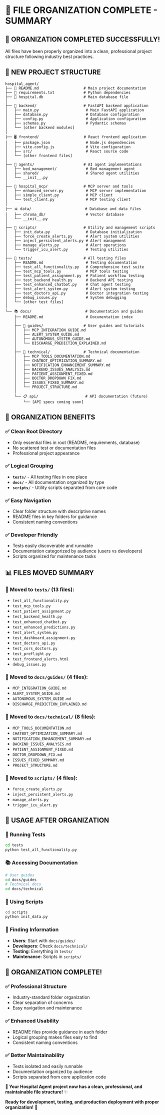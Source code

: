 # 📁 **FILE ORGANIZATION COMPLETE - SUMMARY**

## 🎯 **ORGANIZATION COMPLETED SUCCESSFULLY!**

All files have been properly organized into a clean, professional project structure following industry best practices.

## 📂 **NEW PROJECT STRUCTURE**

```
hospital_agent/
├── 📄 README.md                    # Main project documentation
├── 📄 requirements.txt             # Python dependencies
├── 📄 hospital.db                  # Main database file
│
├── 🔧 backend/                     # FastAPI backend application
│   ├── main.py                     # Main FastAPI application
│   ├── database.py                 # Database configuration
│   ├── config.py                   # Application configuration
│   ├── schemas.py                  # Pydantic schemas
│   └── [other backend modules]
│
├── 🖥️ frontend/                    # React frontend application
│   ├── package.json                # Node.js dependencies
│   ├── vite.config.js              # Vite configuration
│   ├── src/                        # React source code
│   └── [other frontend files]
│
├── 🤖 agents/                      # AI agent implementations
│   ├── bed_management/             # Bed management agent
│   ├── shared/                     # Shared agent utilities
│   └── __init__.py
│
├── 🏥 hospital_mcp/                # MCP server and tools
│   ├── enhanced_server.py          # MCP server implementation
│   ├── simple_client.py            # MCP client
│   └── test_client.py              # MCP testing client
│
├── 📊 data/                        # Database and data files
│   ├── chroma_db/                  # Vector database
│   └── __init__.py
│
├── 🔧 scripts/                     # Utility and management scripts
│   ├── init_data.py                # Database initialization
│   ├── force_create_alerts.py      # Alert system utilities
│   ├── inject_persistent_alerts.py # Alert management
│   ├── manage_alerts.py            # Alert operations
│   └── trigger_icu_alert.py        # Testing utilities
│
├── 🧪 tests/                       # All testing files
│   ├── README.md                   # Testing documentation
│   ├── test_all_functionality.py   # Comprehensive test suite
│   ├── test_mcp_tools.py           # MCP tools testing
│   ├── test_patient_assignment.py  # Patient workflow testing
│   ├── test_backend_health.py      # Backend API testing
│   ├── test_enhanced_chatbot.py    # Chat agent testing
│   ├── test_alert_system.py        # Alert system testing
│   ├── test_doctors_api.py         # Doctor integration testing
│   ├── debug_issues.py             # System debugging
│   └── [other test files]
│
└── 📚 docs/                        # Documentation and guides
    ├── README.md                   # Documentation index
    │
    ├── 📖 guides/                  # User guides and tutorials
    │   ├── MCP_INTEGRATION_GUIDE.md
    │   ├── ALERT_SYSTEM_GUIDE.md
    │   ├── AUTONOMOUS_SYSTEM_GUIDE.md
    │   └── DISCHARGE_PREDICTION_EXPLAINED.md
    │
    ├── 🔧 technical/               # Technical documentation
    │   ├── MCP_TOOLS_DOCUMENTATION.md
    │   ├── CHATBOT_OPTIMIZATION_SUMMARY.md
    │   ├── NOTIFICATION_ENHANCEMENT_SUMMARY.md
    │   ├── BACKEND_ISSUES_ANALYSIS.md
    │   ├── PATIENT_ASSIGNMENT_FIXED.md
    │   ├── DOCTOR_DROPDOWN_FIX.md
    │   ├── ISSUES_FIXED_SUMMARY.md
    │   └── PROJECT_STRUCTURE.md
    │
    └── 📋 api/                     # API documentation (future)
        └── [API specs coming soon]
```

## 🎯 **ORGANIZATION BENEFITS**

### ✅ **Clean Root Directory**
- Only essential files in root (README, requirements, database)
- No scattered test or documentation files
- Professional project appearance

### ✅ **Logical Grouping**
- **`tests/`** - All testing files in one place
- **`docs/`** - All documentation organized by type
- **`scripts/`** - Utility scripts separated from core code

### ✅ **Easy Navigation**
- Clear folder structure with descriptive names
- README files in key folders for guidance
- Consistent naming conventions

### ✅ **Developer Friendly**
- Tests easily discoverable and runnable
- Documentation categorized by audience (users vs developers)
- Scripts organized for maintenance tasks

## 📊 **FILES MOVED SUMMARY**

### 🧪 **Moved to `tests/`** (13 files):
- `test_all_functionality.py`
- `test_mcp_tools.py`
- `test_patient_assignment.py`
- `test_backend_health.py`
- `test_enhanced_chatbot.py`
- `test_enhanced_predictions.py`
- `test_alert_system.py`
- `test_dashboard_assignment.py`
- `test_doctors_api.py`
- `test_cors_doctors.py`
- `test_preflight.py`
- `test_frontend_alerts.html`
- `debug_issues.py`

### 📖 **Moved to `docs/guides/`** (4 files):
- `MCP_INTEGRATION_GUIDE.md`
- `ALERT_SYSTEM_GUIDE.md`
- `AUTONOMOUS_SYSTEM_GUIDE.md`
- `DISCHARGE_PREDICTION_EXPLAINED.md`

### 🔧 **Moved to `docs/technical/`** (8 files):
- `MCP_TOOLS_DOCUMENTATION.md`
- `CHATBOT_OPTIMIZATION_SUMMARY.md`
- `NOTIFICATION_ENHANCEMENT_SUMMARY.md`
- `BACKEND_ISSUES_ANALYSIS.md`
- `PATIENT_ASSIGNMENT_FIXED.md`
- `DOCTOR_DROPDOWN_FIX.md`
- `ISSUES_FIXED_SUMMARY.md`
- `PROJECT_STRUCTURE.md`

### 🔧 **Moved to `scripts/`** (4 files):
- `force_create_alerts.py`
- `inject_persistent_alerts.py`
- `manage_alerts.py`
- `trigger_icu_alert.py`

## 🚀 **USAGE AFTER ORGANIZATION**

### 🧪 **Running Tests**
```bash
cd tests
python test_all_functionality.py
```

### 📚 **Accessing Documentation**
```bash
# User guides
cd docs/guides
# Technical docs
cd docs/technical
```

### 🔧 **Using Scripts**
```bash
cd scripts
python init_data.py
```

### 📖 **Finding Information**
- **Users**: Start with `docs/guides/`
- **Developers**: Check `docs/technical/`
- **Testing**: Everything in `tests/`
- **Maintenance**: Scripts in `scripts/`

## 🎊 **ORGANIZATION COMPLETE!**

### ✅ **Professional Structure**
- Industry-standard folder organization
- Clear separation of concerns
- Easy navigation and maintenance

### ✅ **Enhanced Usability**
- README files provide guidance in each folder
- Logical grouping makes files easy to find
- Consistent naming conventions

### ✅ **Better Maintainability**
- Tests isolated and easily runnable
- Documentation organized by audience
- Scripts separated from core application code

**🏥 Your Hospital Agent project now has a clean, professional, and maintainable file structure!** ✨

**Ready for development, testing, and production deployment with proper organization!** 🎉
